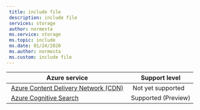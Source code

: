```yaml
---
 title: include file
 description: include file
 services: storage
 author: normesta
 ms.service: storage
 ms.topic: include
 ms.date: 01/24/2020
 ms.author: normesta
 ms.custom: include file
---
```


|Azure service | Support level |
|---|---|
| [Azure Content Delivery Network (CDN)](https://azure.microsoft.com/services/cdn/) | Not yet supported|
| [Azure Cognitive Search](https://azure.microsoft.com/services/search/) |Supported (Preview)|
